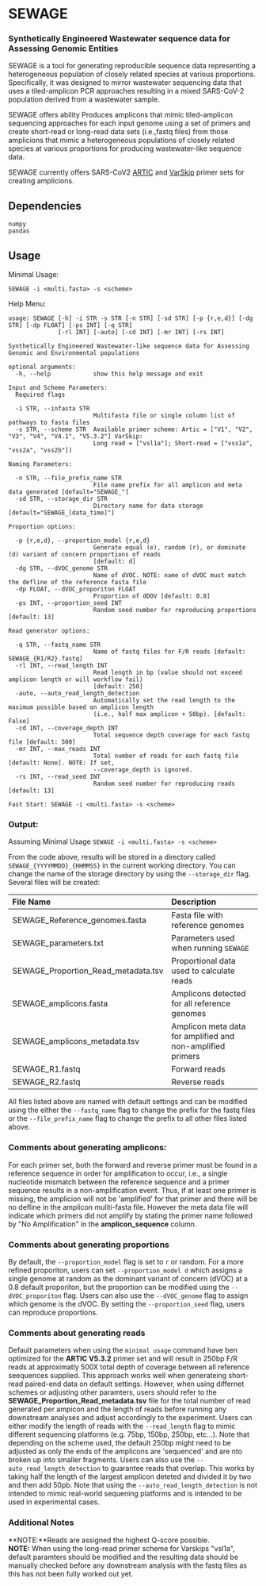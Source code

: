 # SEWAGE 

### Synthetically Engineered Wastewater sequence data for Assessing Genomic Entities

SEWAGE is a tool for generating reproducible sequence data representing a heterogeneous population of closely related species at various proportions. Specifically, it was designed to mirror wastewater sequencing data that uses a tiled-amplicon PCR approaches resulting in a mixed SARS-CoV-2 population derived from a wastewater sample.

SEWAGE offers ability Produces amplicons that mimic tiled-amplicon sequencing approaches for each input genome using a set of primers and create short-read or long-read data sets (i.e.,fastq files) from those amplicions that mimic a heterogeneous populations of closely related species at various proportions for producing wastewater-like sequence data.

SEWAGE currently offers SARS-CoV2 [ARTIC](https://github.com/artic-network/primer-schemes) and [VarSkip](https://github.com/nebiolabs/VarSkip) primer sets for creating amplicions.

## Dependencies
```
numpy
pandas
```

## Usage
Minimal Usage:  
```
SEWAGE -i <multi.fasta> -s <scheme>
```
Help Menu:
```
usage: SEWAGE [-h] -i STR -s STR [-n STR] [-sd STR] [-p {r,e,d}] [-dg STR] [-dp FLOAT] [-ps INT] [-q STR]
              [-rl INT] [-auto] [-cd INT] [-mr INT] [-rs INT]

Synthetically Engineered Wastewater-like sequence data for Assessing Genomic and Environmental populations

optional arguments:
  -h, --help            show this help message and exit

Input and Scheme Parameters:
  Required flags

  -i STR, --infasta STR
                        Multifasta file or single column list of pathways to fasta files
  -s STR, --scheme STR  Available primer scheme: Artic = ["V1", "V2", "V3", "V4", "V4.1", "V5.3.2"] VarSkip:
                        Long read = ["vsl1a"]; Short-read = ["vss1a", "vss2a", "vss2b"])

Naming Parameters:

  -n STR, --file_prefix_name STR
                        File name prefix for all amplicon and meta data generated [default="SEWAGE_"]
  -sd STR, --storage_dir STR
                        Directory name for data storage [default="SEWAGE_[data_time]"]

Proportion options:

  -p {r,e,d}, --proportion_model {r,e,d}
                        Generate equal (e), random (r), or dominate (d) variant of concern proportions of reads
                        [default: d]
  -dg STR, --dVOC_genome STR
                        Name of dVOC. NOTE: name of dVOC must match the defline of the reference fasta file
  -dp FLOAT, --dVOC_proporiton FLOAT
                        Proportion of dDOV [default: 0.8]
  -ps INT, --proportion_seed INT
                        Random seed number for reproducing proportions [default: 13]

Read generator options:

  -q STR, --fastq_name STR
                        Name of fastq files for F/R reads [default: SEWAGE_{R1/R2}.fastq]
  -rl INT, --read_length INT
                        Read length in bp (value should not exceed amplicon length or will workflow fail)
                        [default: 250]
  -auto, --auto_read_length_detection
                        Automatically set the read length to the maximum possible based on amplicon length
                        (i.e., half max amplicon + 50bp). [default: False]
  -cd INT, --coverage_depth INT
                        Total sequence depth coverage for each fastq file [default: 500]
  -mr INT, --max_reads INT
                        Total number of reads for each fastq file [default: None]. NOTE: If set,
                        --coverage_depth is ignored.
  -rs INT, --read_seed INT
                        Random seed number for reproducing reads [default: 13]

Fast Start: SEWAGE -i <multi.fasta> -s <scheme>
```
### Output:

Assuming Minimal Usage ```SEWAGE -i <multi.fasta> -s <scheme>```

From the code above, results will be stored in a directory called ```SEWAGE_{YYYYMMDD}_{HHMMSS}``` in the current working directory. You can change the name of the storage directory by using the ```--storage_dir``` flag. Several files will be created:

|File Name|Description|
|:----|:----|
|SEWAGE_Reference_genomes.fasta|Fasta file with reference genomes|
|SEWAGE_parameters.txt|Parameters used when running ```SEWAGE```|
|SEWAGE_Proportion_Read_metadata.tsv|Proportional data used to calculate reads|
|SEWAGE_amplicons.fasta|Amplicons detected for all reference genomes|
|SEWAGE_amplicons_metadata.tsv|Amplicon meta data for amplified and non-amplified primers|
|SEWAGE_R1.fastq|Forward reads|
|SEWAGE_R2.fastq|Reverse reads|

All files listed above are named with default settings and can be modified using the either the ```--fastq_name``` flag to change the prefix for the fastq files or the ```--file_prefix_name``` flag to change the prefix to all other files listed above.  

### Comments about generating amplicons:
For each primer set, both the forward and reverse primer must be found in a reference sequence in order for amplification to occur, i.e., a single nucleotide mismatch between the reference sequence and a primer sequence results in a non-amplification event. Thus, if at least one primer is missing, the amplicion will not be 'amplified' for that primer and there will be no defline in the amplicon muliti-fasta file.  However the meta data file will indicate which primers did not amplify by stating the primer name followed by "No Amplification" in the **amplicon_sequence** column.

### Comments about generating proportions
By default, the ```--proportion_model``` flag is set to ```r``` or random. For a more refined proporiton, users can set ```--proportion_model d``` which assigns a single genome at random as the dominant variant of concern (dVOC) at a 0.8 default proporiton, but the proportion can be modified using the ```--dVOC_proporiton``` flag. Users can also use the ```--dVOC_genome``` flag to assign which genome is the dVOC. By setting the ```--proportion_seed``` flag, users can reproduce proportions.

### Comments about generating reads
Default parameters when using the ```minimal usage``` command have ben optimized for the **ARTIC V5.3.2** primer set and will result in 250bp F/R reads at approximatly 500X total depth of coverage between all reference seequences supplied. This approach works well when generateing short-read paired-end data on default settings. However, when using differnet schemes or adjusting other paramters, users should refer to the **SEWAGE_Proportion_Read_metadata.tsv** file for the total number of read generated per ampicon and the length of reads before running any downstream analyses and adjust accordingly to the experiment. Users can either modify the length of reads with the ```--read_length``` flag to mimic different sequencing platforms (e.g. 75bp, 150bp, 250bp, etc...). Note that depending on the scheme used, the default 250bp might need to be adjusted as only the ends of the amplicons are 'sequenced' and are nto broken up into smaller fragments. Users can also use the ```--auto_read_length_detection``` to guarantee reads that overlap. This works by taking half the length of the largest amplicon deteted and divided it by two and then add 50pb. Note that using the ```--auto_read_length_detection``` is not intended to mimic real-world sequening platforms and is intended to be used in experimental cases.  

### Additional Notes
**NOTE:**Reads are assigned the highest Q-score possible.  
**NOTE:** When using the long-read primer scheme for Varskips "vsl1a", default paramters should be modified and the resulting data should be manually checked before any downstream analysis with the fastq files as this has not been fully worked out yet. 